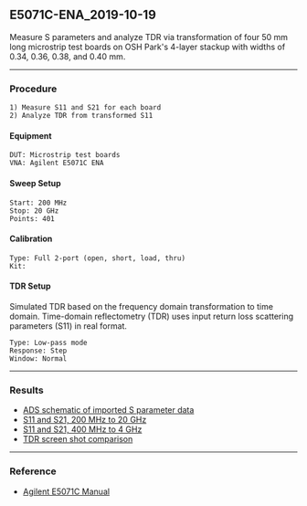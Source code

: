 ## E5071C-ENA_2019-10-19
Measure S parameters and analyze TDR via transformation of four 50 mm long microstrip test boards on OSH Park's 4-layer stackup with widths of 0.34, 0.36, 0.38, and 0.40 mm.
- - - -

### Procedure

    1) Measure S11 and S21 for each board
    2) Analyze TDR from transformed S11

#### Equipment

    DUT: Microstrip test boards
    VNA: Agilent E5071C ENA

#### Sweep Setup

    Start: 200 MHz
    Stop: 20 GHz
    Points: 401

#### Calibration

    Type: Full 2-port (open, short, load, thru)
    Kit:

#### TDR Setup
Simulated TDR based on the frequency domain transformation to time domain.  Time-domain reflectometry (TDR) uses input return loss scattering parameters (S11) in real format.

    Type: Low-pass mode
    Response: Step
    Window: Normal
- - - -

### Results
- [ADS schematic of imported S parameter data](microstrips_schematic.pdf)
- [S11 and S21, 200 MHz to 20 GHz](microstrips_S11_S21_200M-20G.pdf)
- [S11 and S21, 400 MHz to 4 GHz](microstrips_S11_S21_400M-4G.pdf)
- [TDR screen shot comparison](microstrips_TDR_compare.pdf)
- - - -

### Reference
- [Agilent E5071C Manual](http://ena.support.keysight.com/e5071c/manuals/webhelp/eng/index.htm)
